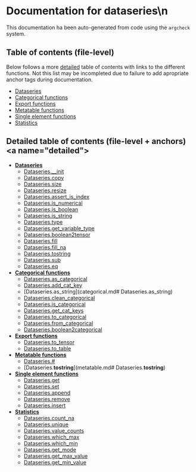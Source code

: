 # Documentation for dataseries\n

This documentation ha been auto-generated from code using the `argcheck` system.

## Table of contents (file-level)

Below follows a more [detailed](#detailed) table of contents with links to
the different functions. Not this list may be incompleted due to failure to
add apropriate anchor tags during documentation.


- [Dataseries](init.md)
- [Categorical functions](categorical.md)
- [Export functions](export.md)
- [Metatable functions](metatable.md)
- [Single element functions](sngl_elmnt_ops.md)
- [Statistics](statistics.md)

## Detailed table of contents (file-level + anchors)<a name=\"detailed\">


- **[Dataseries](init.md)**
  - [Dataseries.__init](init.md#Dataseries.__init)
  - [Dataseries.copy](init.md#Dataseries.copy)
  - [Dataseries.size](init.md#Dataseries.size)
  - [Dataseries.resize](init.md#Dataseries.resize)
  - [Dataseries.assert_is_index](init.md#Dataseries.assert_is_index)
  - [Dataseries.is_numerical](init.md#Dataseries.is_numerical)
  - [Dataseries.is_boolean](init.md#Dataseries.is_boolean)
  - [Dataseries.is_string](init.md#Dataseries.is_string)
  - [Dataseries.type](init.md#Dataseries.type)
  - [Dataseries.get_variable_type](init.md#Dataseries.get_variable_type)
  - [Dataseries.boolean2tensor](init.md#Dataseries.boolean2tensor)
  - [Dataseries.fill](init.md#Dataseries.fill)
  - [Dataseries.fill_na](init.md#Dataseries.fill_na)
  - [Dataseries.tostring](init.md#Dataseries.tostring)
  - [Dataseries.sub](init.md#Dataseries.sub)
  - [Dataseries.eq](init.md#Dataseries.eq)
- **[Categorical functions](categorical.md)**
  - [Dataseries.as_categorical](categorical.md#Dataseries.as_categorical)
  - [Dataseries.add_cat_key](categorical.md#Dataseries.add_cat_key)
  - [Dataseries.as_string](categorical.md#	Dataseries.as_string)
  - [Dataseries.clean_categorical](categorical.md#Dataseries.clean_categorical)
  - [Dataseries.is_categorical](categorical.md#Dataseries.is_categorical)
  - [Dataseries.get_cat_keys](categorical.md#Dataseries.get_cat_keys)
  - [Dataseries.to_categorical](categorical.md#Dataseries.to_categorical)
  - [Dataseries.from_categorical](categorical.md#Dataseries.from_categorical)
  - [Dataseries.boolean2categorical](categorical.md#Dataseries.boolean2categorical)
- **[Export functions](export.md)**
  - [Dataseries.to_tensor](export.md#Dataseries.to_tensor)
  - [Dataseries.to_table](export.md#Dataseries.to_table)
- **[Metatable functions](metatable.md)**
  - [Dataseries.#](metatable.md#Dataseries.#)
  - [Dataseries.__tostring__](metatable.md#	Dataseries.__tostring__)
- **[Single element functions](sngl_elmnt_ops.md)**
  - [Dataseries.get](sngl_elmnt_ops.md#Dataseries.get)
  - [Dataseries.set](sngl_elmnt_ops.md#Dataseries.set)
  - [Dataseries.append](sngl_elmnt_ops.md#Dataseries.append)
  - [Dataseries.remove](sngl_elmnt_ops.md#Dataseries.remove)
  - [Dataseries.insert](sngl_elmnt_ops.md#Dataseries.insert)
- **[Statistics](statistics.md)**
  - [Dataseries.count_na](statistics.md#Dataseries.count_na)
  - [Dataseries.unique](statistics.md#Dataseries.unique)
  - [Dataseries.value_counts](statistics.md#Dataseries.value_counts)
  - [Dataseries.which_max](statistics.md#Dataseries.which_max)
  - [Dataseries.which_min](statistics.md#Dataseries.which_min)
  - [Dataseries.get_mode](statistics.md#Dataseries.get_mode)
  - [Dataseries.get_max_value](statistics.md#Dataseries.get_max_value)
  - [Dataseries.get_min_value](statistics.md#Dataseries.get_min_value)